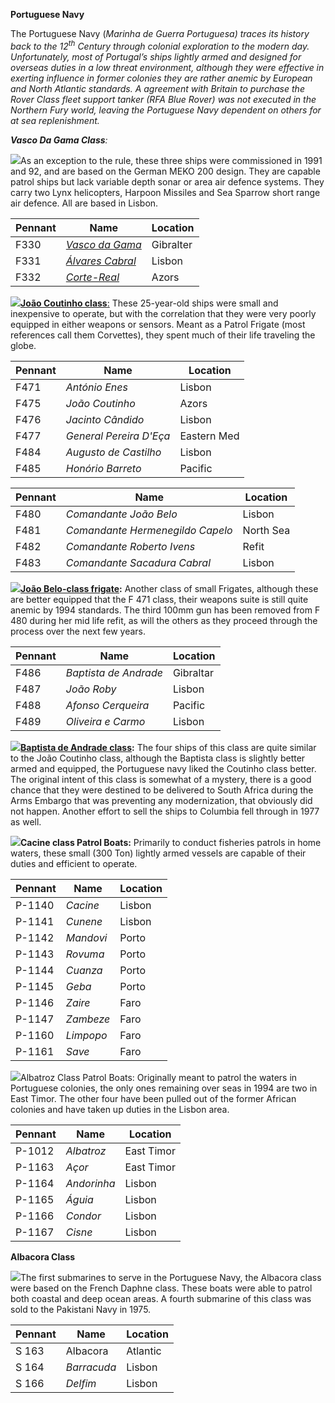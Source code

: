 **Portuguese Navy**

The Portuguese Navy (*Marinha de Guerra Portuguesa) traces its history
back to the 12<sup>th</sup> Century through colonial exploration to the
modern day. Unfortunately, most of Portugal’s ships lightly armed and
designed for overseas duties in a low threat environment, although they
were effective in exerting influence in former colonies they are rather
anemic by European and North Atlantic standards. A agreement with
Britain to purchase the Rover Class fleet support tanker (RFA Blue
Rover) was not executed in the Northern Fury world, leaving the
Portuguese Navy dependent on others for at sea replenishment.*

***Vasco Da Gama Class**:*

![](/assets/images/nato/pt/navy/image1.jpeg)As an exception to the
rule, these three ships were commissioned in 1991 and 92, and are based
on the German MEKO 200 design. They are capable patrol ships but lack
variable depth sonar or area air defence systems. They carry two Lynx
helicopters, Harpoon Missiles and Sea Sparrow short range air defence.
All are based in
Lisbon.

| **Pennant** | **Name**                                                                                                          | **Location** |
| ----------- | ----------------------------------------------------------------------------------------------------------------- | ------------ |
| F330        | [*<span class="underline">Vasco da Gama</span>*](https://en.wikipedia.org/wiki/NRP_Vasco_da_Gama_\(F330\))        | Gibralter    |
| F331        | [*<span class="underline">Álvares Cabral</span>*](https://en.wikipedia.org/wiki/NRP_%C3%81lvares_Cabral_\(F331\)) | Lisbon       |
| F332        | [*<span class="underline">Corte-Real</span>*](https://en.wikipedia.org/wiki/NRP_Corte-Real_\(F332\))              | Azors        |

![](/assets/images/nato/pt/navy/image2.jpeg)[**João Coutinho
class**:](http://www.military-today.com/navy/joao_coutinho_class.htm)
These 25-year-old ships were small and inexpensive to operate, but with
the correlation that they were very poorly equipped in either weapons or
sensors. Meant as a Patrol Frigate (most references call them
Corvettes), they spent much of their life traveling the globe.

| **Pennant** | **Name**                | **Location** |
| ----------- | ----------------------- | ------------ |
| F471        | *António Enes*          | Lisbon       |
| F475        | *João Coutinho*         | Azors        |
| F476        | *Jacinto Cândido*       | Lisbon       |
| F477        | *General Pereira D'Eça* | Eastern Med  |
| F484        | *Augusto de Castilho*   | Lisbon       |
| F485        | *Honório Barreto*       | Pacific      |

| **Pennant** | **Name**                         | **Location** |
| ----------- | -------------------------------- | ------------ |
| F480        | *Comandante João Belo*           | Lisbon       |
| F481        | *Comandante Hermenegildo Capelo* | North Sea    |
| F482        | *Comandante Roberto Ivens*       | Refit        |
| F483        | *Comandante Sacadura Cabral*     | Lisbon       |

![](/assets/images/nato/pt/navy/image3.jpeg)**[João Belo-class
frigate](https://en.wikipedia.org/wiki/Jo%C3%A3o_Belo-class_frigate):**
Another class of small Frigates, although these are better equipped that
the F 471 class, their weapons suite is still quite anemic by 1994
standards. The third 100mm gun has been removed from F 480 during her
mid life refit, as will the others as they proceed through the process
over the next few years.

| **Pennant** | **Name**              | **Location** |
| ----------- | --------------------- | ------------ |
| F486        | *Baptista de Andrade* | Gibraltar    |
| F487        | *João Roby*           | Lisbon       |
| F488        | *Afonso Cerqueira*    | Pacific      |
| F489        | *Oliveira e Carmo*    | Lisbon       |

![](/assets/images/nato/pt/navy/image4.jpeg)**[Baptista de Andrade
class](http://www.military-today.com/navy/baptista_andrade_class.htm):**
The four ships of this class are quite similar to the João Coutinho
class, although the Baptista class is slightly better armed and
equipped, the Portuguese navy liked the Coutinho class better. The
original intent of this class is somewhat of a mystery, there is a good
chance that they were destined to be delivered to South Africa during
the Arms Embargo that was preventing any modernization, that obviously
did not happen. Another effort to sell the ships to Columbia fell
through in 1977 as well.

![](/assets/images/nato/pt/navy/image5.jpg)**Cacine class Patrol
Boats:** Primarily to conduct fisheries patrols in home waters, these
small (300 Ton) lightly armed vessels are capable of their duties and
efficient to operate.

| **Pennant** | **Name**  | **Location** |
| ----------- | --------- | ------------ |
| P-1140      | *Cacine*  | Lisbon       |
| P-1141      | *Cunene*  | Lisbon       |
| P-1142      | *Mandovi* | Porto        |
| P-1143      | *Rovuma*  | Porto        |
| P-1144      | *Cuanza*  | Porto        |
| P-1145      | *Geba*    | Porto        |
| P-1146      | *Zaire*   | Faro         |
| P-1147      | *Zambeze* | Faro         |
| P-1160      | *Limpopo* | Faro         |
| P-1161      | *Save*    | Faro         |

![](/assets/images/nato/pt/navy/image6.jpeg)Albatroz Class Patrol
Boats: Originally meant to patrol the waters in Portuguese colonies, the
only ones remaining over seas in 1994 are two in East Timor. The other
four have been pulled out of the former African colonies and have taken
up duties in the Lisbon area.

| **Pennant** | **Name**    | **Location** |
| ----------- | ----------- | ------------ |
| P-1012      | *Albatroz*  | East Timor   |
| P-1163      | *Açor*      | East Timor   |
| P-1164      | *Andorinha* | Lisbon       |
| P-1165      | *Águia*     | Lisbon       |
| P-1166      | *Condor*    | Lisbon       |
| P-1167      | *Cisne*     | Lisbon       |

**Albacora Class**

![](/assets/images/nato/pt/navy/image7.jpg)The first submarines to
serve in the Portuguese Navy, the Albacora class were based on the
French Daphne class. These boats were able to patrol both coastal and
deep ocean areas. A fourth submarine of this class was sold to the
Pakistani Navy in 1975.

| **Pennant** | **Name**    | **Location** |
| ----------- | ----------- | ------------ |
| S 163       | Albacora    | Atlantic     |
| S 164       | *Barracuda* | Lisbon       |
| S 166       | *Delfim*    | Lisbon       |
